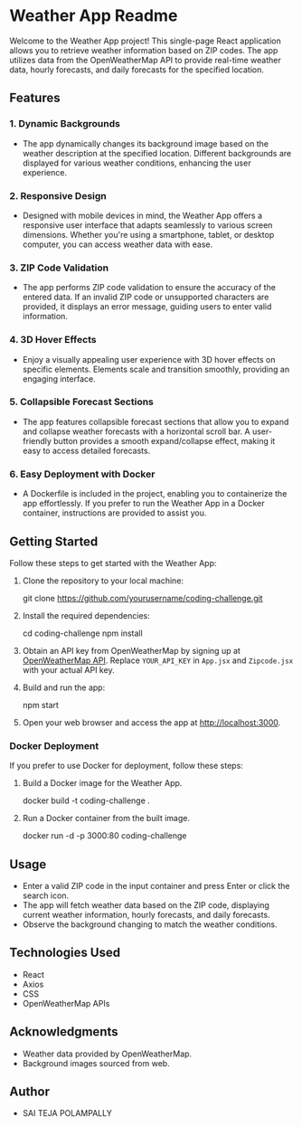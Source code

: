# Weather App Readme

Welcome to the Weather App project! This single-page React application allows you to retrieve weather information based on ZIP codes. The app utilizes data from the OpenWeatherMap API to provide real-time weather data, hourly forecasts, and daily forecasts for the specified location.

## Features

### 1. Dynamic Backgrounds

- The app dynamically changes its background image based on the weather description at the specified location. Different backgrounds are displayed for various weather conditions, enhancing the user experience.

### 2. Responsive Design

- Designed with mobile devices in mind, the Weather App offers a responsive user interface that adapts seamlessly to various screen dimensions. Whether you're using a smartphone, tablet, or desktop computer, you can access weather data with ease.

### 3. ZIP Code Validation

- The app performs ZIP code validation to ensure the accuracy of the entered data. If an invalid ZIP code or unsupported characters are provided, it displays an error message, guiding users to enter valid information.

### 4. 3D Hover Effects

- Enjoy a visually appealing user experience with 3D hover effects on specific elements. Elements scale and transition smoothly, providing an engaging interface.

### 5. Collapsible Forecast Sections

- The app features collapsible forecast sections that allow you to expand and collapse weather forecasts with a horizontal scroll bar. A user-friendly button provides a smooth expand/collapse effect, making it easy to access detailed forecasts.

### 6. Easy Deployment with Docker

- A Dockerfile is included in the project, enabling you to containerize the app effortlessly. If you prefer to run the Weather App in a Docker container, instructions are provided to assist you.

## Getting Started

Follow these steps to get started with the Weather App:

1. Clone the repository to your local machine:

   git clone https://github.com/yourusername/coding-challenge.git

2. Install the required dependencies:

   cd coding-challenge
   npm install

3. Obtain an API key from OpenWeatherMap by signing up at [OpenWeatherMap API](https://openweathermap.org/api). Replace `YOUR_API_KEY` in `App.jsx` and `Zipcode.jsx` with your actual API key.

4. Build and run the app:

   npm start

5. Open your web browser and access the app at [http://localhost:3000](http://localhost:3000).

### Docker Deployment

If you prefer to use Docker for deployment, follow these steps:

1. Build a Docker image for the Weather App.

   docker build -t coding-challenge .

2. Run a Docker container from the built image.

   docker run -d -p 3000:80 coding-challenge

## Usage

- Enter a valid ZIP code in the input container and press Enter or click the search icon.
- The app will fetch weather data based on the ZIP code, displaying current weather information, hourly forecasts, and daily forecasts.
- Observe the background changing to match the weather conditions.

## Technologies Used

- React
- Axios
- CSS
- OpenWeatherMap APIs

## Acknowledgments

- Weather data provided by OpenWeatherMap.
- Background images sourced from web.

## Author

- SAI TEJA POLAMPALLY
